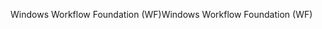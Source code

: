 <span data-ttu-id="b0a40-101">Windows Workflow Foundation (WF)</span><span class="sxs-lookup"><span data-stu-id="b0a40-101">Windows Workflow Foundation (WF)</span></span>